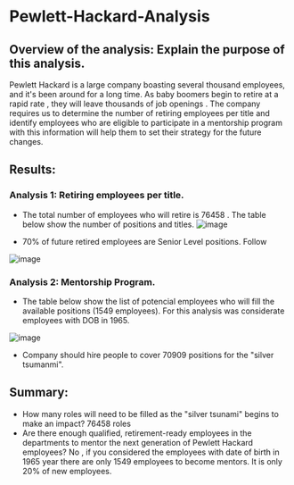 # Pewlett-Hackard-Analysis

## Overview of the analysis: Explain the purpose of this analysis.

Pewlett Hackard is a large company boasting several thousand employees, and it's been around for a long time. As baby boomers begin to retire at a rapid rate , they will leave thousands of job openings . The company requires us to determine the number of retiring employees per title and identify employees who are eligible to participate in a mentorship program with this information will help them to set their strategy for the future changes.

## Results: 

### Analysis 1: Retiring employees per title.
- The total number of employees who will retire is 76458 . The table below show the number of positions and titles.
                           ![image](https://user-images.githubusercontent.com/120151872/216791893-ed294259-4036-4cde-adc0-b0470b710d93.png)


- 70% of future retired employees are Senior Level positions. Follow

![image](https://user-images.githubusercontent.com/120151872/216791841-403bfcfc-a06e-49c3-8a84-df95b8a95262.png)

### Analysis 2: Mentorship Program.

- The table below show the list of potencial employees who will fill the available positions (1549 employees). For this analysis was considerate employees with DOB in 1965.

![image](https://user-images.githubusercontent.com/120151872/216792547-b1a516e3-416d-401b-b311-365fd056f4f5.png)

- Company should hire people to cover 70909 positions for the "silver tsumanmi".
  

## Summary: 
- How many roles will need to be filled as the "silver tsunami" begins to make an impact? 76458 roles
-  Are there enough qualified, retirement-ready employees in the departments to mentor the next generation of Pewlett Hackard employees? No , if you considered the employees with date of birth in 1965 year there are only 1549 employees to become mentors. It is only 20% of new employees.





